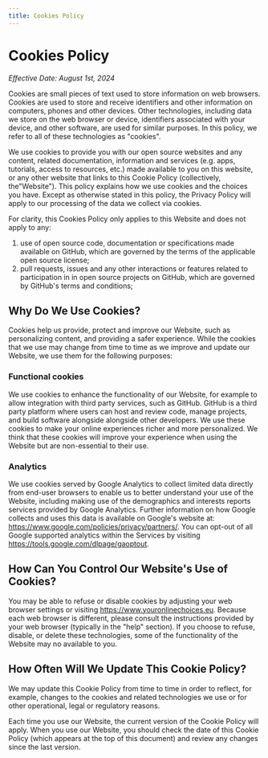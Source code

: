 ```yaml
---
title: Cookies Policy
---
```


# Cookies Policy

*Effective Date: August 1st, 2024*

Cookies are small pieces of text used to store information on web browsers. 
Cookies are used to store and receive identifiers and other information on computers, phones and other devices. 
Other technologies, including data we store on the web browser or device, identifiers associated with your device, 
and other software, are used for similar purposes. 
In this policy, we refer to all of these technologies as "cookies".

We use cookies to provide you with our open source websites and any content, related documentation, information 
and services (e.g. apps, tutorials, access to resources, etc.) made available to you on this website, or any other 
website that links to this Cookie Policy (collectively, the"Website"). 
This policy explains how we use cookies and the choices you have. 
Except as otherwise stated in this policy, the Privacy Policy will apply to our processing of the data we collect 
via cookies.

For clarity, this Cookies Policy only applies to this Website and does not apply to any:

1. use of open source code, documentation or specifications made available on GitHub, which are governed by the terms of the applicable open source license;
2. pull requests, issues and any other interactions or features related to participation in in open source projects on GitHub, which are governed by GitHub's terms and conditions; 

## Why Do We Use Cookies?
Cookies help us provide, protect and improve our Website, such as personalizing content, 
and providing a safer experience. While the cookies that we use may change from time to time as we improve and update 
our Website, we use them for the following purposes:

<!--
### Security
We use cookies to help us keep the Website safe and secure. For example, cookies are used to help us identify and impose 
additional security measures against particular types of software attacks against websites.

### Performance
We use cookies to provide you with the best experience possible. For example, cookies help us route traffic between 
servers and understand how quickly the Website loads for different people. Cookies also help us record the ratio and 
dimensions of your screen and windows and know whether you've enabled high-contrast mode, so that we can render sites 
and apps correctly.
-->
### Functional cookies
We use cookies to enhance the functionality of our Website, for example to allow integration with third party services, 
such as GitHub. GitHub is a third party platform where users can host and review code, manage projects, and build 
software alongside alongside other developers. 
We use these cookies to make your online experiences richer and more personalized. 
We think that these cookies will improve your experience when using the Website but are non-essential to their use.

### Analytics
We use cookies served by Google Analytics to collect limited data directly from end-user browsers to enable us 
to better understand your use of the Website, including making use of the demographics and interests reports services 
provided by Google Analytics. 
Further information on how Google collects and uses this data is available on Google's website 
at: https://www.google.com/policies/privacy/partners/. 
You can opt-out of all Google supported analytics within the Services by visiting https://tools.google.com/dlpage/gaoptout.

## How Can You Control Our Website's Use of Cookies?
You may be able to refuse or disable cookies by adjusting your web browser settings or visiting https://www.youronlinechoices.eu. Because each web browser is different, please consult the instructions provided by your web browser (typically in the "help" section). If you choose to refuse, disable, or delete these technologies, some of the functionality of the Website may no available to you.

## How Often Will We Update This Cookie Policy?
We may update this Cookie Policy from time to time in order to reflect, for example, changes to the cookies and related technologies we use or for other operational, legal or regulatory reasons.

Each time you use our Website, the current version of the Cookie Policy will apply. When you use our Website, you should check the date of this Cookie Policy (which appears at the top of this document) and review any changes since the last version.

<!--
<h1>Cookies Policy</h1>
<p>Last updated: September 03, 2024</p>
<p>This Cookies Policy explains what Cookies are and how We use them. You should read this policy so You can understand what type of cookies We use, or the information We collect using Cookies and how that information is used. This Cookies Policy has been created with the help of the <a href="https://www.privacypolicies.com/cookies-policy-generator/" target="_blank">Cookies Policy Generator</a>.</p>
<p>Cookies do not typically contain any information that personally identifies a user, but personal information that we store about You may be linked to the information stored in and obtained from Cookies. For further information on how We use, store and keep your personal data secure, see our Privacy Policy.</p>
<p>We do not store sensitive personal information, such as mailing addresses, account passwords, etc. in the Cookies We use.</p>
<h2>Interpretation and Definitions</h2>
<h3>Interpretation</h3>
<p>The words of which the initial letter is capitalized have meanings defined under the following conditions. The following definitions shall have the same meaning regardless of whether they appear in singular or in plural.</p>
<h3>Definitions</h3>
<p>For the purposes of this Cookies Policy:</p>
<ul>
<li><strong>Company</strong> (referred to as either &quot;the Company&quot;, &quot;We&quot;, &quot;Us&quot; or &quot;Our&quot; in this Cookies Policy) refers to LM-Commons.</li>
<li><strong>Cookies</strong> means small files that are placed on Your computer, mobile device or any other device by a website, containing details of your browsing history on that website among its many uses.</li>
<li><strong>Website</strong> refers to LM-Commons, accessible from <a href="https://lm-commons.github.io" rel="external nofollow noopener" target="_blank">https://lm-commons.github.io</a></li>
<li><strong>You</strong> means the individual accessing or using the Website, or a company, or any legal entity on behalf of which such individual is accessing or using the Website, as applicable.</li>
</ul>
<h2>The use of the Cookies</h2>
<h3>Type of Cookies We Use</h3>
<p>Cookies can be &quot;Persistent&quot; or &quot;Session&quot; Cookies. Persistent Cookies remain on your personal computer or mobile device when You go offline, while Session Cookies are deleted as soon as You close your web browser.</p>
<p>We use both session and persistent Cookies for the purposes set out below:</p>
<ul>
<li>
<p><strong>Necessary / Essential Cookies</strong></p>
<p>Type: Session Cookies</p>
<p>Administered by: Us</p>
<p>Purpose: These Cookies are essential to provide You with services available through the Website and to enable You to use some of its features. They help to authenticate users and prevent fraudulent use of user accounts. Without these Cookies, the services that You have asked for cannot be provided, and We only use these Cookies to provide You with those services.</p>
</li>
<li>
<p><strong>Functionality Cookies</strong></p>
<p>Type: Persistent Cookies</p>
<p>Administered by: Us</p>
<p>Purpose: These Cookies allow us to remember choices You make when You use the Website, such as remembering your login details or language preference. The purpose of these Cookies is to provide You with a more personal experience and to avoid You having to re-enter your preferences every time You use the Website.</p>
</li>
</ul>
<h3>Your Choices Regarding Cookies</h3>
<p>If You prefer to avoid the use of Cookies on the Website, first You must disable the use of Cookies in your browser and then delete the Cookies saved in your browser associated with this website. You may use this option for preventing the use of Cookies at any time.</p>
<p>If You do not accept Our Cookies, You may experience some inconvenience in your use of the Website and some features may not function properly.</p>
<p>If You'd like to delete Cookies or instruct your web browser to delete or refuse Cookies, please visit the help pages of your web browser.</p>
<ul>
<li>
<p>For the Chrome web browser, please visit this page from Google: <a href="https://support.google.com/accounts/answer/32050" rel="external nofollow noopener" target="_blank">https://support.google.com/accounts/answer/32050</a></p>
</li>
<li>
<p>For the Internet Explorer web browser, please visit this page from Microsoft: <a href="http://support.microsoft.com/kb/278835" rel="external nofollow noopener" target="_blank">http://support.microsoft.com/kb/278835</a></p>
</li>
<li>
<p>For the Firefox web browser, please visit this page from Mozilla: <a href="https://support.mozilla.org/en-US/kb/delete-cookies-remove-info-websites-stored" rel="external nofollow noopener" target="_blank">https://support.mozilla.org/en-US/kb/delete-cookies-remove-info-websites-stored</a></p>
</li>
<li>
<p>For the Safari web browser, please visit this page from Apple: <a href="https://support.apple.com/guide/safari/manage-cookies-and-website-data-sfri11471/mac" rel="external nofollow noopener" target="_blank">https://support.apple.com/guide/safari/manage-cookies-and-website-data-sfri11471/mac</a></p>
</li>
</ul>
<p>For any other web browser, please visit your web browser's official web pages.</p>
<h3>More Information about Cookies</h3>
<p>You can learn more about cookies: <a href="https://www.privacypolicies.com/blog/cookies/" target="_blank">What Are Cookies?</a>.</p>
<h3>Contact Us</h3>
<p>If you have any questions about this Cookies Policy, You can contact us:</p>
<ul>
<li>By email: info@lm-commons.io</li>
</ul>
-->
